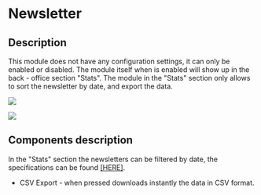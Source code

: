 # Newsletter

## Description

This module does not have any configuration settings, it can only be enabled or disabled. The module itself when is enabled will show up in the back - office section "Stats". The module in the "Stats" section only allows to sort the newsletter by date, and export the data.

![](<../../../../../.gitbook/assets/Screenshot 2022-08-04 at 13-55-42 Module manager • test.png>)

![](<../../../../../.gitbook/assets/Screenshot 2022-08-04 at 14-04-25 Stats • test.png>)

## Components description



In the "Stats" section the newsletters can be filtered by date, the specifications can be found [\[HERE\]](../../../common-components/stats-common-component/filtering-components-in-stats.md).

* CSV Export - when pressed downloads instantly the data in CSV format.
